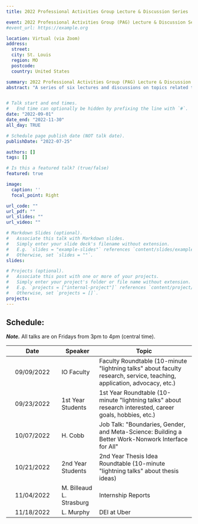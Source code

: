 ```yaml
---
title: 2022 Professional Activities Group Lecture & Discussion Series

event: 2022 Professional Activities Group (PAG) Lecture & Discussion Series
#event_url: https://example.org

location: Virtual (via Zoom)
address:
  street: 
  city: St. Louis
  region: MO
  postcode: 
  country: United States

summary: 2022 Professional Activities Group (PAG) Lecture & Discussion Series
abstract: "A series of six lectures and discussions on topics related to science, practice, and advocacy in IO psychology."


# Talk start and end times.
#   End time can optionally be hidden by prefixing the line with `#`.
date: "2022-09-01"
date_end: "2022-11-30"
all_day: TRUE

# Schedule page publish date (NOT talk date).
publishDate: "2022-07-25"

authors: []
tags: []

# Is this a featured talk? (true/false)
featured: true

image:
  caption: ''
  focal_point: Right

url_code: ""
url_pdf: ""
url_slides: ""
url_video: ""

# Markdown Slides (optional).
#   Associate this talk with Markdown slides.
#   Simply enter your slide deck's filename without extension.
#   E.g. `slides = "example-slides"` references `content/slides/example-slides.md`.
#   Otherwise, set `slides = ""`.
slides:

# Projects (optional).
#   Associate this post with one or more of your projects.
#   Simply enter your project's folder or file name without extension.
#   E.g. `projects = ["internal-project"]` references `content/project/deep-learning/index.md`.
#   Otherwise, set `projects = []`.
projects:
---
```


## Schedule:

**_Note._** All talks are on Fridays from 3pm to 4pm (central time).

|   | Date       |   | Speaker                    | Topic                                                                                                                   |
|---|------------|---|----------------------------|-------------------------------------------------------------------------------------------------------------------------|
|   | 09/09/2022 |   | IO Faculty                 | Faculty Roundtable (10-minute "lightning talks" about faculty research, service, teaching, application, advocacy, etc.) |
|   | 09/23/2022 |   | 1st Year Students          | 1st Year Roundtable (10-minute "lightning talks" about research interested, career goals, hobbies, etc.)                |
|   | 10/07/2022 |   | H. Cobb                    | Job Talk: "Boundaries, Gender, and Meta-Science: Building a Better Work-Nonwork Interface for All"                      |
|   | 10/21/2022 |   | 2nd Year Students          | 2nd Year Thesis Idea Roundtable (10-minute "lightning talks" about thesis ideas)                                        |
|   | 11/04/2022 |   | M. Billeaud <br /> L. Strasburg | Internship Reports                                                                                                      |
|   | 11/18/2022 |   | L. Murphy                  | DEI at Uber                                                                                                             |
